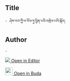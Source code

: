 ## Title
	- ཤེས་རབ་ཀྱི་ཕ་རོལ་ཏུ་ཕྱིན་པའི་འགྲེལ་པའི་སྐོར།

## Author
	- 



[<img src="https://img.icons8.com/color/25/000000/edit-property.png"> Open in Editor](http://editor.openpecha.org/P010646)

[<img width="25" src="https://library.bdrc.io/icons/BUDA-small.svg"> Open in Buda](https://library.bdrc.io/show/bdr:IE0OPP010646)
